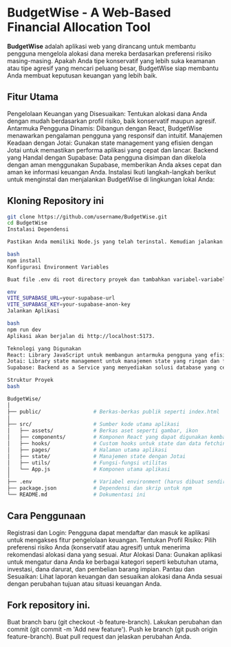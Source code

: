 # BudgetWise - A Web-Based Financial Allocation Tool

**BudgetWise** adalah aplikasi web yang dirancang untuk membantu pengguna mengelola alokasi dana mereka berdasarkan preferensi risiko masing-masing. Apakah Anda tipe konservatif yang lebih suka keamanan atau tipe agresif yang mencari peluang besar, BudgetWise siap membantu Anda membuat keputusan keuangan yang lebih baik.

## Fitur Utama

Pengelolaan Keuangan yang Disesuaikan: Tentukan alokasi dana Anda dengan mudah berdasarkan profil risiko, baik konservatif maupun agresif.
Antarmuka Pengguna Dinamis: Dibangun dengan React, BudgetWise menawarkan pengalaman pengguna yang responsif dan intuitif.
Manajemen Keadaan dengan Jotai: Gunakan state management yang efisien dengan Jotai untuk memastikan performa aplikasi yang cepat dan lancar.
Backend yang Handal dengan Supabase: Data pengguna disimpan dan dikelola dengan aman menggunakan Supabase, memberikan Anda akses cepat dan aman ke informasi keuangan Anda.
Instalasi
Ikuti langkah-langkah berikut untuk menginstal dan menjalankan BudgetWise di lingkungan lokal Anda:

## Kloning Repository ini

```bash
git clone https://github.com/username/BudgetWise.git
cd BudgetWise
Instalasi Dependensi

Pastikan Anda memiliki Node.js yang telah terinstal. Kemudian jalankan:

bash
npm install
Konfigurasi Environment Variables

Buat file .env di root directory proyek dan tambahkan variabel-variabel berikut (gantilah dengan detail Supabase Anda):

env
VITE_SUPABASE_URL=your-supabase-url
VITE_SUPABASE_KEY=your-supabase-anon-key
Jalankan Aplikasi

bash
npm run dev
Aplikasi akan berjalan di http://localhost:5173.

Teknologi yang Digunakan
React: Library JavaScript untuk membangun antarmuka pengguna yang efisien dan responsif.
Jotai: Library state management untuk manajemen state yang ringan dan fleksibel.
Supabase: Backend as a Service yang menyediakan solusi database yang cepat dan aman dengan integrasi langsung ke aplikasi.

Struktur Proyek
bash

BudgetWise/
│
├── public/                 # Berkas-berkas publik seperti index.html
│
├── src/                    # Sumber kode utama aplikasi
│   ├── assets/             # Berkas aset seperti gambar, ikon
│   ├── components/         # Komponen React yang dapat digunakan kembali
│   ├── hooks/              # Custom hooks untuk state dan data fetching
│   ├── pages/              # Halaman utama aplikasi
│   ├── state/              # Manajemen state dengan Jotai
│   ├── utils/              # Fungsi-fungsi utilitas
│   └── App.js              # Komponen utama aplikasi
│
├── .env                    # Variabel environment (harus dibuat sendiri)
├── package.json            # Dependensi dan skrip untuk npm
└── README.md               # Dokumentasi ini
```

## Cara Penggunaan

Registrasi dan Login: Pengguna dapat mendaftar dan masuk ke aplikasi untuk mengakses fitur pengelolaan keuangan.
Tentukan Profil Risiko: Pilih preferensi risiko Anda (konservatif atau agresif) untuk menerima rekomendasi alokasi dana yang sesuai.
Atur Alokasi Dana: Gunakan aplikasi untuk mengatur dana Anda ke berbagai kategori seperti kebutuhan utama, investasi, dana darurat, dan pembelian barang impian.
Pantau dan Sesuaikan: Lihat laporan keuangan dan sesuaikan alokasi dana Anda sesuai dengan perubahan tujuan atau situasi keuangan Anda.

## Fork repository ini.

Buat branch baru (git checkout -b feature-branch).
Lakukan perubahan dan commit (git commit -m 'Add new feature').
Push ke branch (git push origin feature-branch).
Buat pull request dan jelaskan perubahan Anda.
